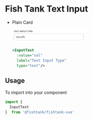 # Fish Tank Text Input

  - Plain Card

    <img src="../../assets/ft-input-text.png" width="50%" alt="Fish Tank Plain Card">
    
    ```xml
    <InputText
      :value="val"
      label="Text Input Type"
      type="text"/>
    ```
  
## Usage

To import into your component

```js
import { 
  InputText 
}  from '@fishtank/fishtank-vue'
```

<!-- ## Props

<table>
  <thead>
    <th>Name</th>
    <th>Type</th>
    <th>Description</th>
    <th>Required</th>
    <th>Default</th>
  </thead>
  <tr>
    <td>heading</td>
    <td>String (Hex color, or valid CSS color)</td>
    <td>Start Color of Gradient</td>
    <td>true</td>
    <td>undefined</td>
  </tr>
  <tr>
    <td>branded</td>
    <td>String (Hex color, or valid CSS color)</td>
    <td>End Color of Gradient</td>
    <td>true</td>
    <td>undefined</td>
  </tr>
</table> -->
